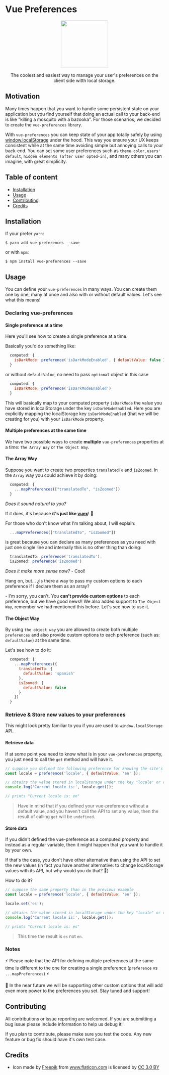 # Vue Preferences

<p align="center">
  <img src="https://user-images.githubusercontent.com/11605133/56131403-aec11f00-5f5d-11e9-8df7-ce60eda7dfa7.png" height="150px">
  <p align="center">The coolest and easiest way to manage your user's preferences on the client side witth local storage.<p>
</p>

## Motivation

Many times happen that you want to handle some persistent state on your application
but you find yourself that doing an actual call to your back-end is like "killing a mosquito with a bazooka". For those scenarios, we decided to create the `vue-preferences` library.

With `vue-preferences` you can keep state of your app totally safely by using [window.localStorage](https://developer.mozilla.org/en-US/docs/Web/API/Window/localStorage) under the hood. This way you ensure your UX keeps consistent while at
the same time avoiding simple but annoying calls to your back-end. You can set some
user preferences such as `theme color`, `users' default`, `hidden elements (after user opted-in)`, and many others you can imagine, with great simplicity.

## Table of content

* [Installation](#installation)
* [Usage](#usage)
* [Contributing](#contributing)
* [Credits](#credits)

## Installation

If your prefer `yarn`:

```
$ yarn add vue-preferences --save
```

or with `npm`:

```
$ npm install vue-preferences --save
```

## Usage

You can define your `vue-preferences` in many ways. You can create them one by one,
many at once and also with or without default values. Let's see what this means!

### Declaring vue-preferences

#### Single preference at a time

Here you'll see how to create a single preference at a time.

Basically you'd do something like:

```js
  computed: {
    isDarkMode: preference('isDarkModeEnabled', { defaultValue: false })
  }
```

or without `defaultValue`, no need to pass `optional` object in this case

```js
  computed: {
    isDarkMode: preference('isDarkModeEnabled')
  }
```

This will basically map to your computed property `isDarkMode` the value you have stored in localStorage under the key `isDarkModeEnabled`.  Here you are explicitly
mapping the localStorage key `isDarkModeEnabled` (that we will be creating for you)
with your `isDarkMode` property.

#### Multiple preferences at the same time

We have two possible ways to create **multiple** `vue-preferences` properties at a time: `The Array Way` or `The Object Way`.

#### The Array Way

Suppose you want to create two properties `translatedTo` and `isZoomed`. In the
`Array` way you could achieve it by doing:


```js
  computed: {
    ...mapPreferences(["translatedTo", "isZoomed"])
  }
```

*Does it sound natural to you?*

If it does, it's because **it's just like [vuex](https://vuex.vuejs.org/guide/state.html)**! 🎉

For those who don't know what I'm talking about, I will explain:

```js
  ...mapPreferences(["translatedTo", "isZoomed"])
```

is great because you can declare as many preferences as you need with just one
single line and internally this is no other thing than doing:

```js
  translatedTo: preference('translatedTo'),
  isZoomed: preference('isZoomed')
```

*Does it make more sense now?*
\- Cool!

Hang on, but... ¿Is there a way to pass my custom options to each preference if
I declare them as an array?

\- I'm sorry, you can't. You **can't provide custom options** to each preference,
but we have good news!! We also added support to `The Object Way`, remember we
had mentioned this before. Let's see how to use it.

#### The Object Way

By using `the object way` you are allowed to create both multiple `preferences`
and also provide custom options to each preference (such as: `defaultValue`)
at the same time.

Let's see how to do it:

```js
  computed: {
    ...mapPreferences({
      translatedTo: {
        defaultValue: 'spanish'
      },
      isZoomed: {
        defaultValue: false
      }
    })
  }
```

### Retrieve & Store new values to your preferences

This might look pretty familiar to you if you are used to `window.localStorage` API.


#### Retrieve data

If at some point you need to know what is in your `vue-preferences` property, you
just need to call the `get` method and will have it.


```js
// suppose you defined the following preference for knowing the site's locale
const locale = preference('locale', { defaultValue: 'en' });

// obtains the value stored in localStorage under the key "locale" or returns default: "en"
console.log('Current locale is:', locale.get());

// prints "Current locale is: en"
```

> Have in mind that if you defined your vue-preference without a default value,
and you haven't call the API to set any value, then the result of calling `get`
will be `undefined`.

#### Store data

If you didn't defined the vue-preference as a computed property and instead as
a regular variable, then it might happen that you want to handle it by your own.

If that's the case, you don't have other alternative than using the API to set
the new values (in fact you have another alternative: to change localStorage values
with its API, but why would you do that? 🤭)

How to do it?

```js
// suppose the same property than in the previous example
const locale = preference('locale', { defaultValue: 'en' });

locale.set('es');

// obtains the value stored in localStorage under the key "locale" or returns default: "en"
console.log('Current locale is:', locale.get());

// prints "Current locale is: es"
```

> This time the result is `es` not `en`.

### Notes

⚡ Please note that the API for defining multiple preferences at the same time is
different to the one for creating a single preference (`preference` vs `...mapPreferences`) ⚡

🚀 In the near future we will be supporting other custom options that will add
even more power to the preferences you set. Stay tuned and support!

## Contributing

All contributions or issue reporting are welcomed. If you are submitting a bug
issue please include information to help us debug it!

If you plan to contribute, please make sure you test the code. Any new feature or
bug fix should have it's own test case.

## Credits

- <div>Icon made by <a href="https://www.freepik.com/" title="Freepik">Freepik</a> from <a href="https://www.flaticon.com/" 			    title="Flaticon">www.flaticon.com</a> is licensed by <a href="http://creativecommons.org/licenses/by/3.0/" 			    title="Creative Commons BY 3.0" target="_blank">CC 3.0 BY</a></div>
